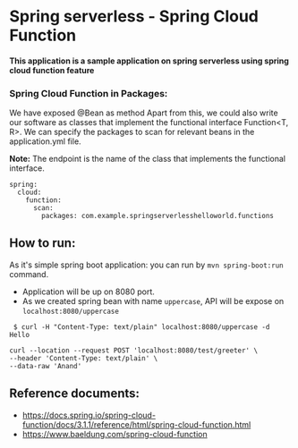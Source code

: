 # Spring serverless - Spring Cloud Function 

#### This application is a sample application on spring serverless using spring cloud function feature

### Spring Cloud Function in Packages:
We have exposed @Bean as method Apart from this, we could also write our software as classes that implement 
the functional interface Function<T, R>. We can specify the packages to scan for relevant beans in the application.yml file.

**Note:** The endpoint is the name of the class that implements the functional interface.

```
spring:
  cloud:
    function:
      scan:
        packages: com.example.springserverlesshelloworld.functions
```        

## How to run:
As it's simple spring boot application: you can run  by `mvn spring-boot:run` command.
* Application will be up on 8080 port.
* As we created spring bean with name `uppercase`, API will be expose on `localhost:8080/uppercase`

```
 $ curl -H "Content-Type: text/plain" localhost:8080/uppercase -d Hello
```

```
curl --location --request POST 'localhost:8080/test/greeter' \
--header 'Content-Type: text/plain' \
--data-raw 'Anand'
```

## Reference documents:
* https://docs.spring.io/spring-cloud-function/docs/3.1.1/reference/html/spring-cloud-function.html
* https://www.baeldung.com/spring-cloud-function